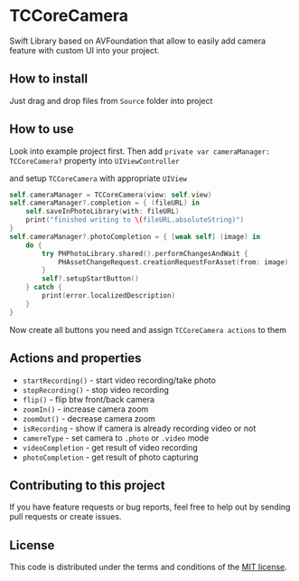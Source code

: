 # TCCoreCamera

Swift Library based on AVFoundation that allow to easily add camera feature with custom UI into your project.

## How to install

Just drag and drop files from `Source` folder into project

## How to use

Look into example project first. Then add `private var cameraManager: TCCoreCamera?` property into `UIViewController`

and setup `TCCoreCamera` with appropriate `UIView` 

```swift
self.cameraManager = TCCoreCamera(view: self.view)
self.cameraManager?.completion = { (fileURL) in
    self.saveInPhotoLibrary(with: fileURL)
    print("finished writing to \(fileURL.absoluteString)")
}
self.cameraManager?.photoCompletion = { [weak self] (image) in
    do {
        try PHPhotoLibrary.shared().performChangesAndWait {
            PHAssetChangeRequest.creationRequestForAsset(from: image)
        }
        self?.setupStartButton()
    } catch {
        print(error.localizedDescription)
    }
}
```

Now create all buttons you need and assign `TCCoreCamera actions` to them

## Actions and properties

* `startRecording()` - start video recording/take photo
* `stopRecording()` - stop video recording
* `flip()` - flip btw front/back camera
* `zoomIn()` - increase camera zoom
* `zoomOut()` - decrease camera zoom
* `isRecording` - show if camera is already recording video or not
* `camereType` - set camera to `.photo` or `.video` mode
* `videoCompletion` - get result of video recording
* `photoCompletion` - get result of photo capturing

## Contributing to this project

If you have feature requests or bug reports, feel free to help out by sending pull requests or create issues.

## License

This code is distributed under the terms and conditions of the [MIT license](LICENSE).

